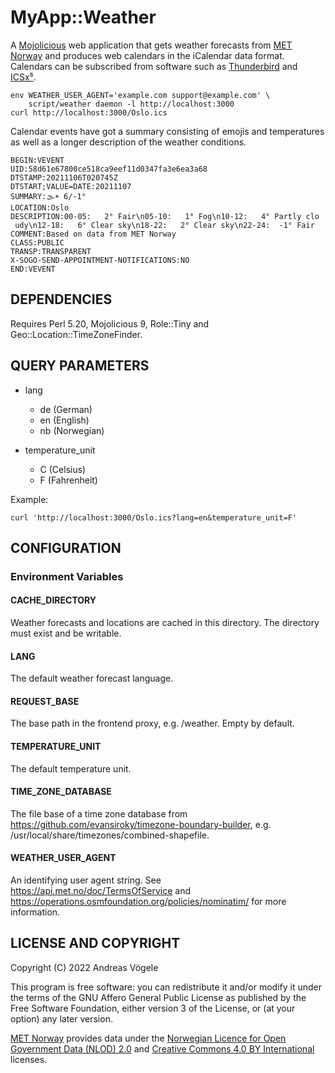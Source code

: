 # MyApp::Weather

A [Mojolicious](https://mojolicious.org/) web application that gets weather
forecasts from [MET Norway](https://api.met.no/) and produces web calendars in
the iCalendar data format.  Calendars can be subscribed from software such as
[Thunderbird](https://www.thunderbird.net/) and
[ICSx⁵](https://icsx5.bitfire.at/).

    env WEATHER_USER_AGENT='example.com support@example.com' \
        script/weather daemon -l http://localhost:3000
    curl http://localhost:3000/Oslo.ics

Calendar events have got a summary consisting of emojis and temperatures as
well as a longer description of the weather conditions.

    BEGIN:VEVENT
    UID:58d61e67800ce518ca9eef11d0347fa3e6ea3a68
    DTSTAMP:20211106T020745Z
    DTSTART;VALUE=DATE:20211107
    SUMMARY:🌫☀️ 6/-1°
    LOCATION:Oslo
    DESCRIPTION:00-05:   2° Fair\n05-10:   1° Fog\n10-12:   4° Partly clo
     udy\n12-18:   6° Clear sky\n18-22:   2° Clear sky\n22-24:  -1° Fair
    COMMENT:Based on data from MET Norway
    CLASS:PUBLIC
    TRANSP:TRANSPARENT
    X-SOGO-SEND-APPOINTMENT-NOTIFICATIONS:NO
    END:VEVENT

## DEPENDENCIES

Requires Perl 5.20, Mojolicious 9, Role::Tiny and
Geo::Location::TimeZoneFinder.

## QUERY PARAMETERS

* lang

    * de (German)
    * en (English)
    * nb (Norwegian)

* temperature_unit

    * C (Celsius)
    * F (Fahrenheit)

Example:

    curl 'http://localhost:3000/Oslo.ics?lang=en&temperature_unit=F'

## CONFIGURATION

### Environment Variables

#### CACHE_DIRECTORY

Weather forecasts and locations are cached in this directory.  The directory
must exist and be writable.

#### LANG

The default weather forecast language.

#### REQUEST_BASE

The base path in the frontend proxy, e.g. /weather.  Empty by default.

#### TEMPERATURE_UNIT

The default temperature unit.

#### TIME_ZONE_DATABASE

The file base of a time zone database from
https://github.com/evansiroky/timezone-boundary-builder, e.g.
/usr/local/share/timezones/combined-shapefile.

#### WEATHER_USER_AGENT

An identifying user agent string.  See https://api.met.no/doc/TermsOfService
and https://operations.osmfoundation.org/policies/nominatim/ for more
information.

## LICENSE AND COPYRIGHT

Copyright (C) 2022 Andreas Vögele

This program is free software: you can redistribute it and/or modify it under
the terms of the GNU Affero General Public License as published by the Free
Software Foundation, either version 3 of the License, or (at your option) any
later version.

[MET Norway](https://www.met.no/) provides data under the [Norwegian Licence
for Open Government Data (NLOD) 2.0](https://data.norge.no/nlod/en/2.0/) and
[Creative Commons 4.0 BY International](http://creativecommons.org/licenses/by/4.0)
licenses.
